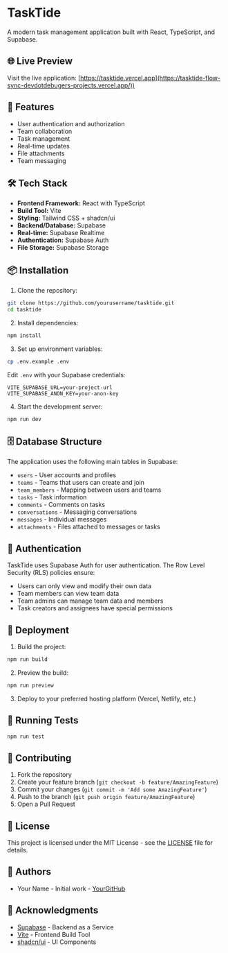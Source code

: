 # TaskTide

A modern task management application built with React, TypeScript, and Supabase.

## 🌐 Live Preview

Visit the live application: [https://tasktide.vercel.app](https://tasktide-flow-sync-devdotdebugers-projects.vercel.app/))

## 🚀 Features

- User authentication and authorization
- Team collaboration
- Task management
- Real-time updates
- File attachments
- Team messaging

## 🛠️ Tech Stack

- **Frontend Framework:** React with TypeScript
- **Build Tool:** Vite
- **Styling:** Tailwind CSS + shadcn/ui
- **Backend/Database:** Supabase
- **Real-time:** Supabase Realtime
- **Authentication:** Supabase Auth
- **File Storage:** Supabase Storage

## 📦 Installation

1. Clone the repository:
```bash
git clone https://github.com/yourusername/tasktide.git
cd tasktide
```

2. Install dependencies:
```bash
npm install
```

3. Set up environment variables:
```bash
cp .env.example .env
```
Edit `.env` with your Supabase credentials:
```
VITE_SUPABASE_URL=your-project-url
VITE_SUPABASE_ANON_KEY=your-anon-key
```

4. Start the development server:
```bash
npm run dev
```

## 🗄️ Database Structure

The application uses the following main tables in Supabase:

- `users` - User accounts and profiles
- `teams` - Teams that users can create and join
- `team_members` - Mapping between users and teams
- `tasks` - Task information
- `comments` - Comments on tasks
- `conversations` - Messaging conversations
- `messages` - Individual messages
- `attachments` - Files attached to messages or tasks

## 🔐 Authentication

TaskTide uses Supabase Auth for user authentication. The Row Level Security (RLS) policies ensure:

- Users can only view and modify their own data
- Team members can view team data
- Team admins can manage team data and members
- Task creators and assignees have special permissions

## 🚀 Deployment

1. Build the project:
```bash
npm run build
```

2. Preview the build:
```bash
npm run preview
```

3. Deploy to your preferred hosting platform (Vercel, Netlify, etc.)

## 🧪 Running Tests

```bash
npm run test
```

## 📝 Contributing

1. Fork the repository
2. Create your feature branch (`git checkout -b feature/AmazingFeature`)
3. Commit your changes (`git commit -m 'Add some AmazingFeature'`)
4. Push to the branch (`git push origin feature/AmazingFeature`)
5. Open a Pull Request

## 📄 License

This project is licensed under the MIT License - see the [LICENSE](LICENSE) file for details.

## 👥 Authors

- Your Name - Initial work - [YourGitHub](https://github.com/yourusername)

## 🙏 Acknowledgments

- [Supabase](https://supabase.com/) - Backend as a Service
- [Vite](https://vitejs.dev/) - Frontend Build Tool
- [shadcn/ui](https://ui.shadcn.com/) - UI Components

